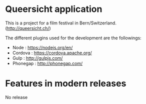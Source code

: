 # Queersicht application

This is a project for a film festival in Bern/Switzerland. (http://queersicht.ch/)

The different plugins used for the development are the followings:
- Node : https://nodejs.org/en/
- Cordova : https://cordova.apache.org/
- Gulp : http://gulpjs.com/
- Phonegap : http://phonegap.com/

# Features in modern releases
No release
